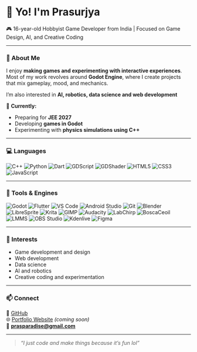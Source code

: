 # 👋 Yo! I'm Prasurjya  

🎮 16-year-old Hobbyist Game Developer from India | Focused on Game Design, AI, and Creative Coding

---

### 🧩 About Me  
I enjoy **making games and experimenting with interactive experiences**.  
Most of my work revolves around **Godot Engine**, where I create projects that mix gameplay, mood, and mechanics.  

I’m also interested in **AI, robotics, data science and web development**

🎯 **Currently:**
- Preparing for **JEE 2027**
- Developing **games in Godot**
- Experimenting with **physics simulations using C++**

---

### 💻 Languages  
![C++](https://img.shields.io/badge/C++-00599C?style=for-the-badge&logo=cplusplus&logoColor=white)
![Python](https://img.shields.io/badge/Python-3776AB?style=for-the-badge&logo=python&logoColor=white)
![Dart](https://img.shields.io/badge/Dart-0175C2?style=for-the-badge&logo=dart&logoColor=white)
![GDScript](https://img.shields.io/badge/GDScript-478CBF?style=for-the-badge&logo=godot-engine&logoColor=white)
![GDShader](https://img.shields.io/badge/Godot%20Shading%20Language-478CBF?style=for-the-badge&logo=godot-engine&logoColor=white)
![HTML5](https://img.shields.io/badge/HTML5-E34F26?style=for-the-badge&logo=html5&logoColor=white)
![CSS3](https://img.shields.io/badge/CSS3-1572B6?style=for-the-badge&logo=css3&logoColor=white)
![JavaScript](https://img.shields.io/badge/JavaScript-F7DF1E?style=for-the-badge&logo=javascript&logoColor=black)

---

### 🧰 Tools & Engines  
![Godot](https://img.shields.io/badge/Godot-478CBF?style=for-the-badge&logo=godot-engine&logoColor=white)
![Flutter](https://img.shields.io/badge/Flutter-02569B?style=for-the-badge&logo=flutter&logoColor=white)
![VS Code](https://img.shields.io/badge/VS%20Code-007ACC?style=for-the-badge&logo=visualstudiocode&logoColor=white)
![Android Studio](https://img.shields.io/badge/Android%20Studio-3DDC84?style=for-the-badge&logo=androidstudio&logoColor=white)
![Git](https://img.shields.io/badge/Git-F05032?style=for-the-badge&logo=git&logoColor=white)
![Blender](https://img.shields.io/badge/Blender-F5792A?style=for-the-badge&logo=blender&logoColor=white)
![LibreSprite](https://img.shields.io/badge/LibreSprite-7D929E?style=for-the-badge&logo=libresprite&logoColor=white)
![Krita](https://img.shields.io/badge/Krita-203759?style=for-the-badge&logo=krita&logoColor=white)
![GIMP](https://img.shields.io/badge/GIMP-5C5543?style=for-the-badge&logo=gimp&logoColor=white)
![Audacity](https://img.shields.io/badge/Audacity-0000CC?style=for-the-badge&logo=audacity&logoColor=white)
![LabChirp](https://img.shields.io/badge/LabChirp-555555?style=for-the-badge&logo=musicbrainz&logoColor=white)
![BoscaCeoil](https://img.shields.io/badge/BoscaCeoil-222222?style=for-the-badge&logo=musicbrainz&logoColor=white)
![LMMS](https://img.shields.io/badge/LMMS-10B146?style=for-the-badge&logo=lmms&logoColor=white)
![OBS Studio](https://img.shields.io/badge/OBS%20Studio-302E31?style=for-the-badge&logo=obsstudio&logoColor=white)
![Kdenlive](https://img.shields.io/badge/Kdenlive-527EB2?style=for-the-badge&logo=kdenlive&logoColor=white)
![Figma](https://img.shields.io/badge/Figma-F24E1E?style=for-the-badge&logo=figma&logoColor=white)

---

### 🧠 Interests  
- Game development and design  
- Web development  
- Data science  
- AI and robotics  
- Creative coding and experimentation  

---

### 📫 Connect  
🐙 [GitHub](https://github.com/omnimistic)  
🌐 [Portfolio Website](#) *(coming soon)*  
📧 **prasparadise@gmail.com** 

---

> *“I just code and make things because it’s fun lol”*
